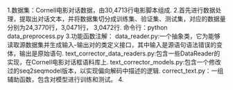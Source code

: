 1.数据集：Cornell电影对话数据，由30,4713行电影脚本组成.
2.首先进行数据处理，提取出对话文本，并将数据集切分成训练集、验证集、测试集，对应的数据量分别为24,3770行，3,0471行， 3,0472行.
命令行：python data_preprocess.py
3.功能函数注解：
  data_reader.py:一个抽象类，它为能够读取源数据集并生成输入-输出对的类定义接口，其中输入是源语句语法错误的变体，输出是原始语句.
  text_corrector_data_readers.py:包含一些DataReader的实现，在Cornell电影对话框语料库上.
  text_corrector_models.py:包含一个修改过的seq2seqmodel版本，以实现偏向解码中描述的逻辑.
  correct_text.py：一组辅助函数，包含对模型进行训练和测试。
 4.


    





